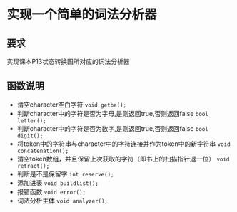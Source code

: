 # 实现一个简单的词法分析器
## 要求
实现课本P13状态转换图所对应的词法分析器
## 函数说明
- 清空character空白字符
  `void getbe();`
- 判断character中的字符是否为字母,是则返回true,否则返回false
  `bool letter();`
- 判断character中的字符是否为数字,是则返回true,否则返回false
  `bool digit();`
- 将token中的字符串与character中的字符连接并作为token中的新字符串
  `void concatenation();`
- 清空token数组，并且保留上次获取的字符（即书上的扫描指针退一位）
  `void retract();`
- 判断是不是保留字
  `int reserve();`
- 添加进表
  `void buildlist();`
- 报错函数
  `void error();`
- 词法分析主体
  `void analyzer();`

